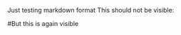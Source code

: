 Just testing markdown format
This should not be visible:
<!--
This should not be visible
-->

#But this is again visible
